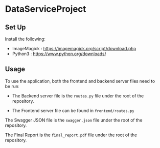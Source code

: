 # DataServiceProject

## Set Up
Install the following:

* ImageMagick : https://imagemagick.org/script/download.php
* Python3 : https://www.python.org/downloads/

## Usage
To use the application, both the frontend and backend server files need to be run:

 * The Backend server file is the `routes.py` file under the root of the repository.

 * The Frontend server file can be found in `frontend/routes.py`

The Swagger JSON file is the `swagger.json` file under the root of the repository.

The Final Report is the `final_report.pdf` file under the root of the repository.
